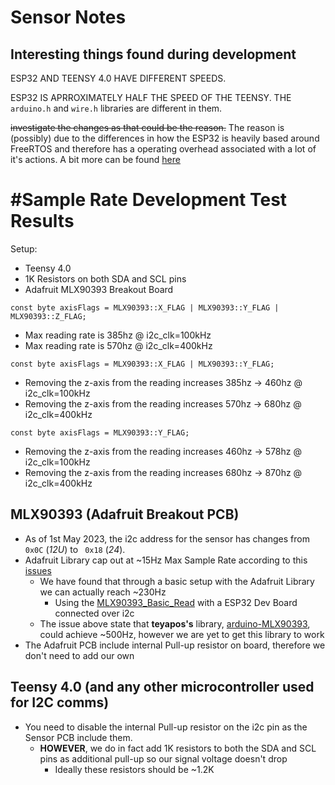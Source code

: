 # Sensor Notes

## Interesting things found during development

ESP32 AND TEENSY 4.0 HAVE DIFFERENT SPEEDS.

ESP32 IS APRROXIMATELY HALF THE SPEED OF THE TEENSY.
THE `arduino.h` and `wire.h` libraries are different in them.

~~investigate the changes as that could be the reason.~~
The reason is (possibly) due to the differences in how the ESP32 is heavily based around FreeRTOS and therefore has a operating overhead associated with a lot of it's actions. A bit more can be found [here](Why%20ESP32%20Might%20be%20slower%20than%20Teensy?.md)

# #Sample Rate Development Test Results

Setup: 
- Teensy 4.0
- 1K Resistors on both SDA and SCL pins
- Adafruit MLX90393 Breakout Board

`const byte axisFlags = MLX90393::X_FLAG | MLX90393::Y_FLAG | MLX90393::Z_FLAG;`
- Max reading rate is 385hz @ i2c_clk=100kHz
- Max reading rate is 570hz @ i2c_clk=400kHz

`const byte axisFlags = MLX90393::X_FLAG | MLX90393::Y_FLAG;`
- Removing the z-axis from the reading increases 385hz -> 460hz @ i2c_clk=100kHz
- Removing the z-axis from the reading increases 570hz -> 680hz @ i2c_clk=400kHz

`const byte axisFlags = MLX90393::Y_FLAG;`
- Removing the z-axis from the reading increases 460hz -> 578hz @ i2c_clk=100kHz
- Removing the z-axis from the reading increases 680hz -> 870hz @ i2c_clk=400kHz

## MLX90393 (Adafruit Breakout PCB)

-  As of 1st May 2023, the i2c address for the sensor has changes from `0x0C` (_12U_) to ` 0x18` (_24_).
-  Adafruit Library cap out at ~15Hz Max Sample Rate according to this [issues](https://github.com/adafruit/Adafruit_MLX90393_Library/issues/13)
   -  We have found that through a basic setup with the Adafruit Library we can actually reach ~230Hz
      -  Using the [MLX90393_Basic_Read](MLX90393_Basic_Read/MLX90393_Basic_Read.ino) with a ESP32 Dev Board connected over i2c
   -  The issue above state that **teyapos's** library, [arduino-MLX90393](https://github.com/tedyapo/arduino-MLX90393), could achieve ~500Hz, however we are yet to get this library to work
-  The Adafruit PCB include internal Pull-up resistor on board, therefore we don't need to add our own

## Teensy 4.0 (and any other microcontroller used for I2C comms)

- You need to disable the internal Pull-up resistor on the i2c pin as the Sensor PCB include them.
  - **HOWEVER**, we do in fact add 1K resistors to both the SDA and SCL pins as additional pull-up so our signal voltage doesn't drop
    - Ideally these resistors should be ~1.2K
